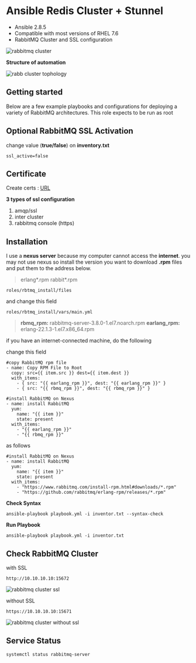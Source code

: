 
# Ansible Redis Cluster + Stunnel

-   Ansible 2.8.5
-   Compatible with most versions of RHEL 7.6
-   RabbitMQ Cluster and SSL configuration
  
![rabbitmq cluster](https://user-images.githubusercontent.com/3519706/66912983-61149480-f01c-11e9-98e4-ace7fd7c3aba.png)


**Structure of automation**

![rabb cluster tophology](https://user-images.githubusercontent.com/3519706/66905959-7b944100-f00f-11e9-8bfb-4d697a46f88a.png)

## Getting started

Below are a few example playbooks and configurations for deploying a variety of RabbitMQ architectures.
This role expects to be run as root

## Optional RabbitMQ SSL Activation

change value (**true/false**) on **inventory.txt**

    ssl_active=false
   
   ## Certificate
   
Create certs : [URL](https://docs.sensu.io/sensu-core/1.7/reference/ssl/)

**3 types of ssl configuration**

 1. amqp/ssl
 2. inter cluster
 3. rabbitmq console (https)

## Installation

I use a **nexus server** because my computer cannot access the **internet**. 
you may not use nexus so install the version you want to download **.rpm** 
files and put them to the address below.

> erlang*.rpm
>  rabbit*.rpm

    roles/rbtmq_install/files

and change this field

    roles/rbtmq_install/vars/main.yml

> **rbmq_rpm:** rabbitmq-server-3.8.0-1.el7.noarch.rpm 
> **earlang_rpm:** erlang-22.1.3-1.el7.x86_64.rpm

if you have an internet-connected machine, do the following

change this field

    #copy RabbitMQ rpm file
    - name: Copy RPM File to Root
      copy: src={{ item.src }} dest={{ item.dest }}
      with_items:
        - { src: "{{ earlang_rpm }}", dest: "{{ earlang_rpm }}" }
        - { src: "{{ rbmq_rpm }}", dest: "{{ rbmq_rpm }}" }
    
    #install RabbitMQ on Nexus
    - name: install RabbitMQ
      yum:
        name: "{{ item }}"
        state: present
      with_items:
        - "{{ earlang_rpm }}"
        - "{{ rbmq_rpm }}"

as follows

    #install RabbitMQ on Nexus
    - name: install RabbitMQ
      yum:
        name: "{{ item }}"
        state: present
      with_items:
        - "https://www.rabbitmq.com/install-rpm.html#downloads/*.rpm"
        - "https://github.com/rabbitmq/erlang-rpm/releases/*.rpm"

**Check Syntax**

    ansible-playbook playbook.yml -i inventor.txt --syntax-check

**Run Playbook**

    ansible-playbook playbook.yml -i inventor.txt

## Check RabbitMQ Cluster

  with SSL

    http://10.10.10.10:15672
    
![rabbitmq cluster ssl](https://user-images.githubusercontent.com/3519706/67088580-2c384700-f1ae-11e9-84f8-5114f3da6052.png)

without SSL

    https://10.10.10.10:15671
   
   ![rabbitmq cluster without ssl](https://user-images.githubusercontent.com/3519706/67088837-d1531f80-f1ae-11e9-8531-29c876fadadc.png)

## Service Status

    systemctl status rabbitmq-server
